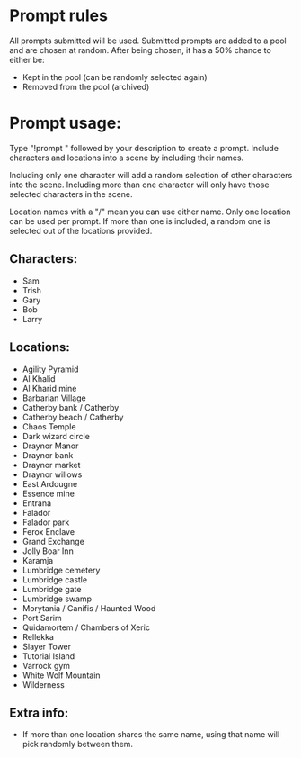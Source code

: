 # Prompt rules
All prompts submitted will be used. Submitted prompts are added to a pool and are chosen at random. After being chosen, it has a 50% chance to either be: 
- Kept in the pool (can be randomly selected again)
- Removed from the pool (archived)

# Prompt usage:
Type "!prompt " followed by your description to create a prompt. Include characters and locations into a scene by including their names. 

Including only one character will add a random selection of other characters into the scene. Including more than one character will only have those selected characters in the scene.

Location names with a "/" mean you can use either name. Only one location can be used per prompt. If more than one is included, a random one is selected out of the locations provided. 

## Characters:
- Sam
- Trish
- Gary
- Bob
- Larry

## Locations:
- Agility Pyramid
- Al Khalid
- Al Kharid mine
- Barbarian Village
- Catherby bank / Catherby
- Catherby beach / Catherby
- Chaos Temple
- Dark wizard circle
- Draynor Manor
- Draynor bank
- Draynor market
- Draynor willows
- East Ardougne
- Essence mine
- Entrana
- Falador
- Falador park
- Ferox Enclave
- Grand Exchange
- Jolly Boar Inn
- Karamja
- Lumbridge cemetery
- Lumbridge castle
- Lumbridge gate
- Lumbridge swamp
- Morytania / Canifis / Haunted Wood
- Port Sarim
- Quidamortem / Chambers of Xeric
- Rellekka
- Slayer Tower
- Tutorial Island
- Varrock gym
- White Wolf Mountain
- Wilderness

## Extra info:
- If more than one location shares the same name, using that name will pick randomly between them.
